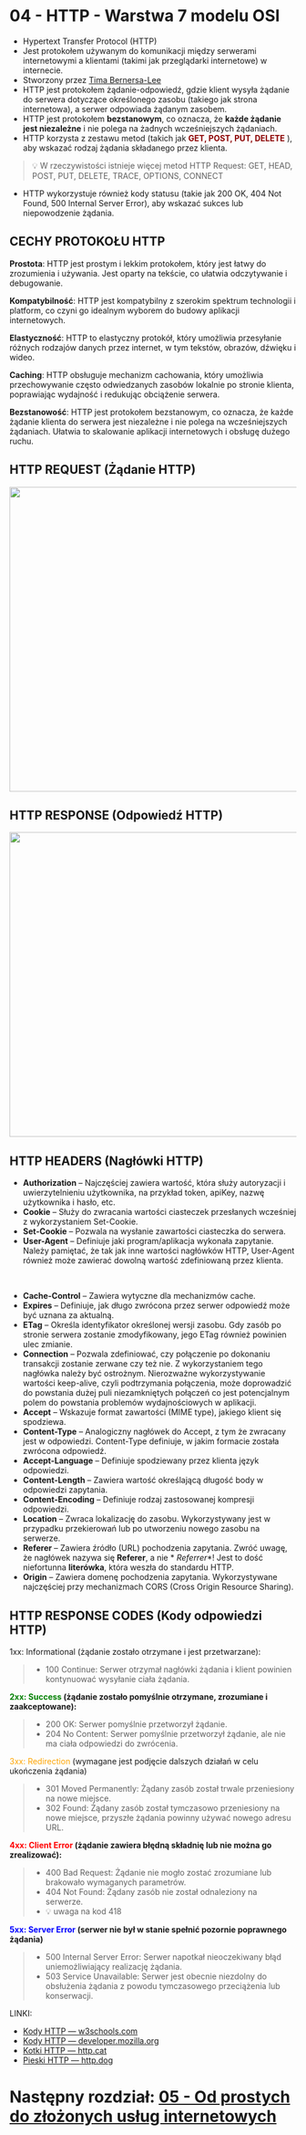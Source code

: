 # 04 - HTTP - Warstwa 7 modelu OSI

* Hypertext Transfer Protocol (HTTP)
* Jest protokołem używanym do komunikacji między serwerami internetowymi a klientami (takimi jak przeglądarki
  internetowe) w internecie.
* Stworzony przez [Tima Bernersa-Lee](https://en.wikipedia.org/wiki/Tim_Berners-Lee)
* HTTP jest protokołem żądanie-odpowiedź, gdzie klient wysyła żądanie do serwera dotyczące określonego
  zasobu (takiego jak strona internetowa), a serwer
  odpowiada żądanym zasobem.
* HTTP jest protokołem **bezstanowym**, co oznacza, że **każde żądanie jest niezależne** i nie polega na żadnych
  wcześniejszych żądaniach.
* HTTP korzysta z zestawu metod (takich jak <span style="color:darkred"> **GET, POST,
  PUT, DELETE** </span>), aby wskazać rodzaj żądania składanego
  przez klienta.

> 💡 W rzeczywistości istnieje więcej metod HTTP Request: GET, HEAD, POST, PUT, DELETE, TRACE, OPTIONS, CONNECT

* HTTP wykorzystuje również kody statusu (takie jak 200
  OK, 404 Not Found, 500 Internal Server Error), aby
  wskazać sukces lub niepowodzenie żądania.

## CECHY PROTOKOŁU HTTP

**Prostota**: HTTP jest prostym i lekkim protokołem, który jest łatwy do zrozumienia i używania. Jest oparty na
tekście, co ułatwia odczytywanie i debugowanie.
<br>

**Kompatybilność**: HTTP jest kompatybilny z szerokim spektrum technologii i platform, co
czyni go idealnym wyborem do budowy aplikacji internetowych.
<br>

**Elastyczność**: HTTP to elastyczny protokół, który umożliwia przesyłanie różnych rodzajów
danych przez internet, w tym tekstów, obrazów, dźwięku i wideo.
<br>

**Caching**: HTTP obsługuje mechanizm cachowania, który umożliwia przechowywanie często
odwiedzanych zasobów lokalnie po stronie klienta, poprawiając wydajność i redukując
obciążenie serwera.<br>

**Bezstanowość**: HTTP jest protokołem bezstanowym, co oznacza, że każde żądanie klienta
do serwera jest niezależne i nie polega na wcześniejszych żądaniach. Ułatwia to skalowanie
aplikacji internetowych i obsługę dużego ruchu.

## HTTP REQUEST (Żądanie HTTP)

<a href="https://personal.ntu.edu.sg/ehchua/programming/webprogramming/HTTP_Basics.html">
    <img src="https://personal.ntu.edu.sg/ehchua/programming/webprogramming/images/HTTP_RequestMessageExample.png" width="534">
</a>

## HTTP RESPONSE (Odpowiedź HTTP)

<a href="https://personal.ntu.edu.sg/ehchua/programming/webprogramming/HTTP_Basics.html">
    <img src="https://personal.ntu.edu.sg/ehchua/programming/webprogramming/images/HTTP_ResponseMessageExample.png" width="534">
</a>

## HTTP HEADERS (Nagłówki HTTP)

* **Authorization** – Najczęściej zawiera wartość, która służy autoryzacji i uwierzytelnieniu użytkownika, na przykład
  token, apiKey, nazwę użytkownika i hasło, etc.
* **Cookie** – Służy do zwracania wartości ciasteczek przesłanych wcześniej z wykorzystaniem Set-Cookie.
* **Set-Cookie** – Pozwala na wysłanie zawartości ciasteczka do serwera.
* **User-Agent** – Definiuje jaki program/aplikacja wykonała zapytanie. Należy pamiętać, że tak jak inne wartości
  nagłówków HTTP, User-Agent również może zawierać dowolną wartość zdefiniowaną przez klienta.

<br>

* **Cache-Control** – Zawiera wytyczne dla mechanizmów cache.
* **Expires** – Definiuje, jak długo zwrócona przez serwer odpowiedź może być uznana za aktualną.
* **ETag** – Określa identyfikator określonej wersji zasobu. Gdy zasób po stronie serwera zostanie zmodyfikowany, jego
  ETag również powinien ulec zmianie.
* **Connection** – Pozwala zdefiniować, czy połączenie po dokonaniu transakcji zostanie zerwane czy też nie. Z
  wykorzystaniem tego nagłówka należy być ostrożnym. Nierozważne wykorzystywanie wartości keep-alive, czyli podtrzymania
  połączenia, może doprowadzić do powstania dużej puli niezamkniętych połączeń co jest potencjalnym polem do powstania
  problemów wydajnościowych w aplikacji.
* **Accept** – Wskazuje format zawartości (MIME type), jakiego klient się spodziewa.
* **Content-Type** – Analogiczny nagłówek do Accept, z tym że zwracany jest w odpowiedzi. Content-Type definiuje, w
  jakim formacie została zwrócona odpowiedź.
* **Accept-Language** – Definiuje spodziewany przez klienta język odpowiedzi.
* **Content-Length** – Zawiera wartość określającą długość body w odpowiedzi zapytania.
* **Content-Encoding** – Definiuje rodzaj zastosowanej kompresji odpowiedzi.
* **Location** – Zwraca lokalizację do zasobu. Wykorzystywany jest w przypadku przekierowań lub po utworzeniu nowego
  zasobu na serwerze.
* **Referer** – Zawiera źródło (URL) pochodzenia zapytania. Zwróć uwagę, że nagłówek nazywa się **Referer**, a nie *
  *Referrer**! Jest to dość niefortunna **literówka**, która weszła do standardu HTTP.
* **Origin** – Zawiera domenę pochodzenia zapytania. Wykorzystywane najczęściej przy mechanizmach CORS (Cross Origin
  Resource Sharing).

## HTTP RESPONSE CODES (Kody odpowiedzi HTTP)

1xx: Informational (żądanie zostało otrzymane i jest przetwarzane):

> * 100 Continue: Serwer otrzymał nagłówki żądania i klient powinien kontynuować wysyłanie ciała żądania.


**<span style="color:green">2xx: Success</span> (żądanie zostało pomyślnie otrzymane, zrozumiane i zaakceptowane):**

> * 200 OK: Serwer pomyślnie przetworzył żądanie.
> * 204 No Content: Serwer pomyślnie przetworzył żądanie, ale nie ma ciała odpowiedzi do zwrócenia.

<span style="color:orange">3xx: Redirection</span> (wymagane jest podjęcie dalszych działań w celu ukończenia żądania)
> * 301 Moved Permanently: Żądany zasób został trwale przeniesiony na nowe miejsce.
> * 302 Found: Żądany zasób został tymczasowo przeniesiony na nowe miejsce, przyszłe żądania powinny używać nowego
    adresu
    URL.

**<span style="color:red">4xx: Client Error</span> (żądanie zawiera błędną składnię lub nie można go zrealizować):**
> * 400 Bad Request: Żądanie nie mogło zostać zrozumiane lub brakowało wymaganych parametrów.
> * 404 Not Found: Żądany zasób nie został odnaleziony na serwerze.
> * 💡 uwaga na kod 418

**<span style="color:blue">5xx: Server Error</span> (serwer nie był w stanie spełnić pozornie poprawnego żądania)**
> * 500 Internal Server Error: Serwer napotkał nieoczekiwany błąd uniemożliwiający realizację żądania.
> * 503 Service Unavailable: Serwer jest obecnie niezdolny do obsłużenia żądania z powodu tymczasowego przeciążenia lub
    konserwacji.

LINKI:

* [Kody HTTP — w3schools.com](https://www.w3schools.com/tags/ref_httpmessages.asp)
* [Kody HTTP — developer.mozilla.org](https://developer.mozilla.org/en-US/docs/Web/HTTP/Status)
* [Kotki HTTP — http.cat](https://http.cat/)
* [Pieski HTTP — http.dog](https://http.dog/)

# Następny rozdział: [05 - Od prostych do złożonych usług internetowych](05-od-prostych-do-zlozonych-uslug-internetowych.md)
